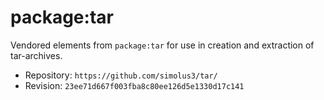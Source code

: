# package:tar

Vendored elements from `package:tar` for use in creation and extraction of
tar-archives.

 * Repository: `https://github.com/simolus3/tar/`
 * Revision: `23ee71d667f003fba8c80ee126d5e1330d17c141`
